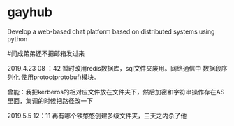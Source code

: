# gayhub
Develop a web-based chat platform based on distributed systems using python


#闫成弟弟还不把邮箱发过来


2019.4.23 08 ：42 暂时改用redis数据库，sql文件夹废用。网络通信中 数据段序列化 使用protoc(protobuf)模块。

曾能：我把kerberos的相对应文件放在文件夹下，然后加密和字符串操作存在AS里面，集调的时候把路径改一下

2019.5.5 12：11 再有哪个铁憨憨创建多级文件夹，三天之内杀了他
